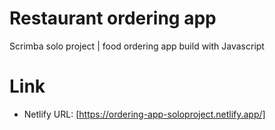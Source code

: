 # Restaurant ordering app
Scrimba solo project | food ordering app build with Javascript
# Link
* Netlify URL: [https://ordering-app-soloproject.netlify.app/]
 
